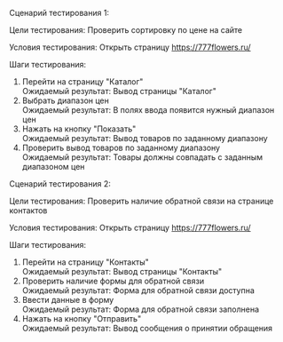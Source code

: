 Сценарий тестирования 1:  
  
Цели тестирования: Проверить сортировку по цене на сайте  
  
Условия тестирования: Открыть страницу https://777flowers.ru/  
  
Шаги тестирования:
1. Перейти на страницу "Каталог"  
Ожидаемый результат: Вывод страницы "Каталог"  
2. Выбрать диапазон цен  
Ожидаемый результат: В полях ввода появится нужный диапазон цен  
3. Нажать на кнопку "Показать"  
Ожидаемый результат: Вывод товаров по заданному диапазону  
4. Проверить вывод товаров по заданному диапазону  
Ожидаемый результат: Товары должны совпадать с заданным диапазоном цен  
  
Сценарий тестирования 2:  
  
Цели тестирования: Проверить наличие обратной связи на странице контактов  
  
Условия тестирования: Открыть страницу https://777flowers.ru/  
  
Шаги тестирования:
1. Перейти на страницу "Контакты"  
Ожидаемый результат: Вывод страницы "Контакты"  
2. Проверить наличие формы для обратной связи  
Ожидаемый результат: Форма для обратной связи доступна  
3. Ввести данные в форму  
Ожидаемый результат: Форма для обратной связи заполнена  
4. Нажать на кнопку "Отправить"  
Ожидаемый результат: Вывод сообщения о принятии обращения
